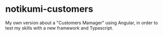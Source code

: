 # notikumi-customers
My own version about a "Customers Mamager" using Angular, in order to test my skills with a new framework and Typescript.
